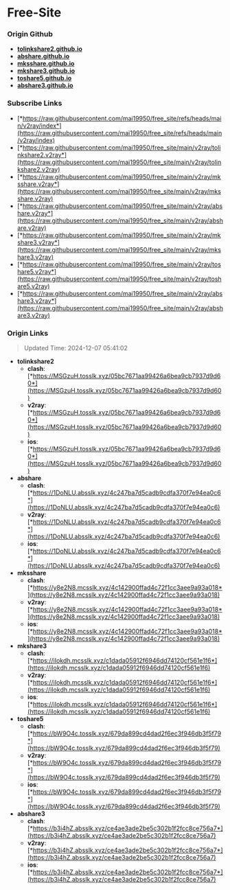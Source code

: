 # Free-Site

### Origin Github

- [**tolinkshare2.github.io**](https://github.com/tolinkshare2/tolinkshare2.github.io)
- [**abshare.github.io**](https://github.com/abshare/abshare.github.io)
- [**mksshare.github.io**](https://github.com/mksshare/mksshare.github.io)
- [**mkshare3.github.io**](https://github.com/mkshare3/mkshare3.github.io)
- [**toshare5.github.io**](https://github.com/toshare5/toshare5.github.io)
- [**abshare3.github.io**](https://github.com/abshare3/abshare3.github.io)

### Subscribe Links

- [*https://raw.githubusercontent.com/mai19950/free_site/refs/heads/main/v2ray/index*](https://raw.githubusercontent.com/mai19950/free_site/refs/heads/main/v2ray/index)
- [*https://raw.githubusercontent.com/mai19950/free_site/main/v2ray/tolinkshare2.v2ray*](https://raw.githubusercontent.com/mai19950/free_site/main/v2ray/tolinkshare2.v2ray)
- [*https://raw.githubusercontent.com/mai19950/free_site/main/v2ray/mksshare.v2ray*](https://raw.githubusercontent.com/mai19950/free_site/main/v2ray/mksshare.v2ray)
- [*https://raw.githubusercontent.com/mai19950/free_site/main/v2ray/abshare.v2ray*](https://raw.githubusercontent.com/mai19950/free_site/main/v2ray/abshare.v2ray)
- [*https://raw.githubusercontent.com/mai19950/free_site/main/v2ray/mkshare3.v2ray*](https://raw.githubusercontent.com/mai19950/free_site/main/v2ray/mkshare3.v2ray)
- [*https://raw.githubusercontent.com/mai19950/free_site/main/v2ray/toshare5.v2ray*](https://raw.githubusercontent.com/mai19950/free_site/main/v2ray/toshare5.v2ray)
- [*https://raw.githubusercontent.com/mai19950/free_site/main/v2ray/abshare3.v2ray*](https://raw.githubusercontent.com/mai19950/free_site/main/v2ray/abshare3.v2ray)

### Origin Links

> Updated Time: 2024-12-07 05:41:02

- **tolinkshare2**
  - **clash**: [*https://MSGzuH.tosslk.xyz/05bc7671aa99426a6bea9cb7937d9d60*](https://MSGzuH.tosslk.xyz/05bc7671aa99426a6bea9cb7937d9d60)
  - **v2ray**: [*https://MSGzuH.tosslk.xyz/05bc7671aa99426a6bea9cb7937d9d60*](https://MSGzuH.tosslk.xyz/05bc7671aa99426a6bea9cb7937d9d60)
  - **ios**: [*https://MSGzuH.tosslk.xyz/05bc7671aa99426a6bea9cb7937d9d60*](https://MSGzuH.tosslk.xyz/05bc7671aa99426a6bea9cb7937d9d60)
- **abshare**
  - **clash**: [*https://1DoNLU.absslk.xyz/4c247ba7d5cadb9cdfa370f7e94ea0c6*](https://1DoNLU.absslk.xyz/4c247ba7d5cadb9cdfa370f7e94ea0c6)
  - **v2ray**: [*https://1DoNLU.absslk.xyz/4c247ba7d5cadb9cdfa370f7e94ea0c6*](https://1DoNLU.absslk.xyz/4c247ba7d5cadb9cdfa370f7e94ea0c6)
  - **ios**: [*https://1DoNLU.absslk.xyz/4c247ba7d5cadb9cdfa370f7e94ea0c6*](https://1DoNLU.absslk.xyz/4c247ba7d5cadb9cdfa370f7e94ea0c6)
- **mksshare**
  - **clash**: [*https://y8e2N8.mcsslk.xyz/4c142900ffad4c72f1cc3aee9a93a018*](https://y8e2N8.mcsslk.xyz/4c142900ffad4c72f1cc3aee9a93a018)
  - **v2ray**: [*https://y8e2N8.mcsslk.xyz/4c142900ffad4c72f1cc3aee9a93a018*](https://y8e2N8.mcsslk.xyz/4c142900ffad4c72f1cc3aee9a93a018)
  - **ios**: [*https://y8e2N8.mcsslk.xyz/4c142900ffad4c72f1cc3aee9a93a018*](https://y8e2N8.mcsslk.xyz/4c142900ffad4c72f1cc3aee9a93a018)
- **mkshare3**
  - **clash**: [*https://iIokdh.mcsslk.xyz/c1dada05912f6946dd74120cf561e1f6*](https://iIokdh.mcsslk.xyz/c1dada05912f6946dd74120cf561e1f6)
  - **v2ray**: [*https://iIokdh.mcsslk.xyz/c1dada05912f6946dd74120cf561e1f6*](https://iIokdh.mcsslk.xyz/c1dada05912f6946dd74120cf561e1f6)
  - **ios**: [*https://iIokdh.mcsslk.xyz/c1dada05912f6946dd74120cf561e1f6*](https://iIokdh.mcsslk.xyz/c1dada05912f6946dd74120cf561e1f6)
- **toshare5**
  - **clash**: [*https://bW9O4c.tosslk.xyz/679da899cd4dad2f6ec3f946db3f5f79*](https://bW9O4c.tosslk.xyz/679da899cd4dad2f6ec3f946db3f5f79)
  - **v2ray**: [*https://bW9O4c.tosslk.xyz/679da899cd4dad2f6ec3f946db3f5f79*](https://bW9O4c.tosslk.xyz/679da899cd4dad2f6ec3f946db3f5f79)
  - **ios**: [*https://bW9O4c.tosslk.xyz/679da899cd4dad2f6ec3f946db3f5f79*](https://bW9O4c.tosslk.xyz/679da899cd4dad2f6ec3f946db3f5f79)
- **abshare3**
  - **clash**: [*https://b3i4hZ.absslk.xyz/ce4ae3ade2be5c302b1f2fcc8ce756a7*](https://b3i4hZ.absslk.xyz/ce4ae3ade2be5c302b1f2fcc8ce756a7)
  - **v2ray**: [*https://b3i4hZ.absslk.xyz/ce4ae3ade2be5c302b1f2fcc8ce756a7*](https://b3i4hZ.absslk.xyz/ce4ae3ade2be5c302b1f2fcc8ce756a7)
  - **ios**: [*https://b3i4hZ.absslk.xyz/ce4ae3ade2be5c302b1f2fcc8ce756a7*](https://b3i4hZ.absslk.xyz/ce4ae3ade2be5c302b1f2fcc8ce756a7)
